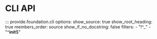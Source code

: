 # CLI API

::: provide.foundation.cli
    options:
      show_source: true
      show_root_heading: true
      members_order: source
      show_if_no_docstring: false
      filters:
        - "!^_"
        - "^__init__$"
